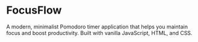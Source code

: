 # FocusFlow
A modern, minimalist Pomodoro timer application that helps you maintain focus and boost productivity. Built with vanilla JavaScript, HTML, and CSS.
